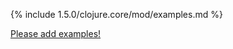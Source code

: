 {% include 1.5.0/clojure.core/mod/examples.md %}

[Please add examples!](https://github.com/arrdem/grimoire/edit/master/_includes/1.6.0/clojure.core/mod/examples.md)
